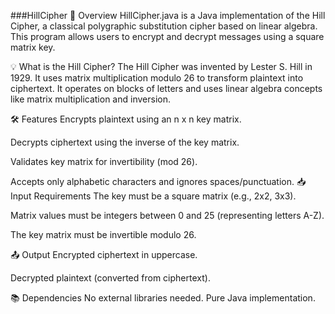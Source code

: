 ###HillCipher
📌 Overview
HillCipher.java is a Java implementation of the Hill Cipher, a classical polygraphic substitution cipher based on linear algebra. This program allows users to encrypt and decrypt messages using a square matrix key.

💡 What is the Hill Cipher?
The Hill Cipher was invented by Lester S. Hill in 1929. It uses matrix multiplication modulo 26 to transform plaintext into ciphertext. It operates on blocks of letters and uses linear algebra concepts like matrix multiplication and inversion.

🛠 Features
Encrypts plaintext using an n x n key matrix.

Decrypts ciphertext using the inverse of the key matrix.

Validates key matrix for invertibility (mod 26).

Accepts only alphabetic characters and ignores spaces/punctuation.
📥 Input Requirements
The key must be a square matrix (e.g., 2x2, 3x3).

Matrix values must be integers between 0 and 25 (representing letters A-Z).

The key matrix must be invertible modulo 26.

📤 Output
Encrypted ciphertext in uppercase.

Decrypted plaintext (converted from ciphertext).

📚 Dependencies
No external libraries needed. Pure Java implementation.
